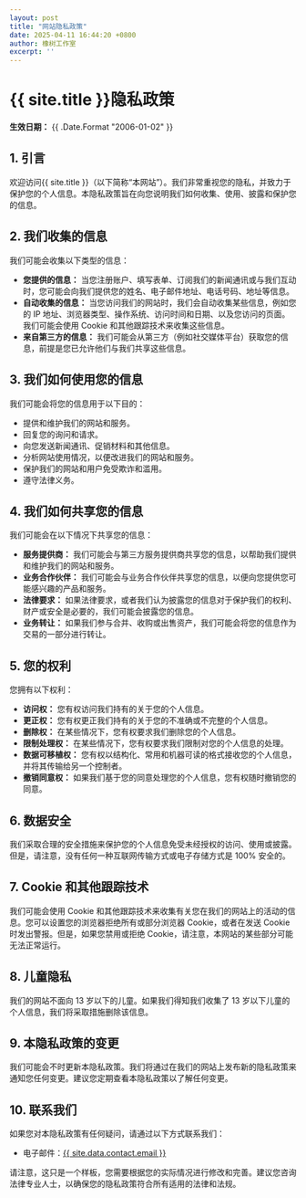 ```yaml
---
layout: post
title: "网站隐私政策"
date: 2025-04-11 16:44:20 +0800
author: 橡树工作室
excerpt: ''
---
```


# {{ site.title }}隐私政策

**生效日期：** {{ .Date.Format "2006-01-02" }}

## 1. 引言

欢迎访问{{ site.title }}（以下简称“本网站”）。我们非常重视您的隐私，并致力于保护您的个人信息。本隐私政策旨在向您说明我们如何收集、使用、披露和保护您的信息。

## 2. 我们收集的信息

我们可能会收集以下类型的信息：

* **您提供的信息：** 当您注册账户、填写表单、订阅我们的新闻通讯或与我们互动时，您可能会向我们提供您的姓名、电子邮件地址、电话号码、地址等信息。
* **自动收集的信息：** 当您访问我们的网站时，我们会自动收集某些信息，例如您的 IP 地址、浏览器类型、操作系统、访问时间和日期、以及您访问的页面。我们可能会使用 Cookie 和其他跟踪技术来收集这些信息。
* **来自第三方的信息：** 我们可能会从第三方（例如社交媒体平台）获取您的信息，前提是您已允许他们与我们共享这些信息。

## 3. 我们如何使用您的信息

我们可能会将您的信息用于以下目的：

* 提供和维护我们的网站和服务。
* 回复您的询问和请求。
* 向您发送新闻通讯、促销材料和其他信息。
* 分析网站使用情况，以便改进我们的网站和服务。
* 保护我们的网站和用户免受欺诈和滥用。
* 遵守法律义务。

## 4. 我们如何共享您的信息

我们可能会在以下情况下共享您的信息：

* **服务提供商：** 我们可能会与第三方服务提供商共享您的信息，以帮助我们提供和维护我们的网站和服务。
* **业务合作伙伴：** 我们可能会与业务合作伙伴共享您的信息，以便向您提供您可能感兴趣的产品和服务。
* **法律要求：** 如果法律要求，或者我们认为披露您的信息对于保护我们的权利、财产或安全是必要的，我们可能会披露您的信息。
* **业务转让：** 如果我们参与合并、收购或出售资产，我们可能会将您的信息作为交易的一部分进行转让。

## 5. 您的权利

您拥有以下权利：

* **访问权：** 您有权访问我们持有的关于您的个人信息。
* **更正权：** 您有权更正我们持有的关于您的不准确或不完整的个人信息。
* **删除权：** 在某些情况下，您有权要求我们删除您的个人信息。
* **限制处理权：** 在某些情况下，您有权要求我们限制对您的个人信息的处理。
* **数据可移植权：** 您有权以结构化、常用和机器可读的格式接收您的个人信息，并将其传输给另一个控制者。
* **撤销同意权：** 如果我们基于您的同意处理您的个人信息，您有权随时撤销您的同意。

## 6. 数据安全

我们采取合理的安全措施来保护您的个人信息免受未经授权的访问、使用或披露。但是，请注意，没有任何一种互联网传输方式或电子存储方式是 100% 安全的。

## 7. Cookie 和其他跟踪技术

我们可能会使用 Cookie 和其他跟踪技术来收集有关您在我们的网站上的活动的信息。您可以设置您的浏览器拒绝所有或部分浏览器 Cookie，或者在发送 Cookie 时发出警报。但是，如果您禁用或拒绝 Cookie，请注意，本网站的某些部分可能无法正常运行。

## 8. 儿童隐私

我们的网站不面向 13 岁以下的儿童。如果我们得知我们收集了 13 岁以下儿童的个人信息，我们将采取措施删除该信息。

## 9. 本隐私政策的变更

我们可能会不时更新本隐私政策。我们将通过在我们的网站上发布新的隐私政策来通知您任何变更。建议您定期查看本隐私政策以了解任何变更。

## 10. 联系我们

如果您对本隐私政策有任何疑问，请通过以下方式联系我们：

* 电子邮件：<a href="mailto:{{ site.data.contact.email }}">{{ site.data.contact.email }}</a>

请注意，这只是一个样板，您需要根据您的实际情况进行修改和完善。建议您咨询法律专业人士，以确保您的隐私政策符合所有适用的法律和法规。
